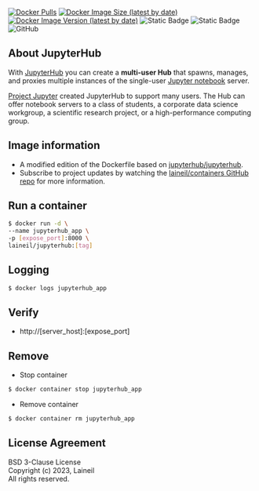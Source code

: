 [![Docker Pulls](https://img.shields.io/docker/pulls/laineil/jupyterhub)](https://hub.docker.com/r/laineil/jupyterhub) [![Docker Image Size (latest by date)](https://img.shields.io/docker/image-size/laineil/jupyterhub?sort=date)](https://hub.docker.com/r/laineil/jupyterhub/tags) [![Docker Image Version (latest by date)](https://img.shields.io/docker/v/laineil/jupyterhub?sort=date)](https://hub.docker.com/r/laineil/jupyterhub/tags) ![Static Badge](https://img.shields.io/badge/python-3.10%20%7C%203.11-blue) ![Static Badge](https://img.shields.io/badge/arch-x86__64%20%7C%20arm64%20%7C%20ppc64le-blue) ![GitHub](https://img.shields.io/github/license/laineil/containers)

## About JupyterHub

With [JupyterHub](https://jupyterhub.readthedocs.io/) you can create a **multi-user Hub** that spawns, manages, and proxies multiple instances of the single-user [Jupyter notebook](https://jupyter-notebook.readthedocs.io/) server.

[Project Jupyter](https://jupyter.org/) created JupyterHub to support many users. The Hub can offer notebook servers to a class of students, a corporate data science workgroup, a scientific research project, or a high-performance computing group.

## Image information

- A modified edition of the Dockerfile based on [jupyterhub/jupyterhub](https://github.com/jupyterhub/jupyterhub).
- Subscribe to project updates by watching the [laineil/containers GitHub repo](https://github.com/laineil/containers) for more information.

## Run a container

```bash
$ docker run -d \
--name jupyterhub_app \
-p [expose_port]:8000 \
laineil/jupyterhub:[tag]
```

## Logging

```bash
$ docker logs jupyterhub_app
```

## Verify

- http://[server_host]:[expose_port]

## Remove

- Stop container

```bash
$ docker container stop jupyterhub_app
```

- Remove container

```bash
$ docker container rm jupyterhub_app
```

## License Agreement

BSD 3-Clause License  
Copyright (c) 2023, Laineil  
All rights reserved.
